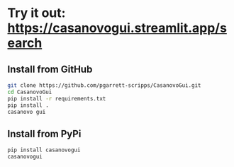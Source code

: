 # Try it out: https://casanovogui.streamlit.app/search

## Install from GitHub

```bash
git clone https://github.com/pgarrett-scripps/CasanovoGui.git
cd CasanovoGui
pip install -r requirements.txt
pip install .
casanovo gui
```

## Install from PyPi

```bash
pip install casanovogui
casanovogui
```